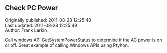 ## Check PC Power  
Originally published: 2011-08-28 12:25:48  
Last updated: 2011-08-28 12:25:49  
Author: Frank Larkin  
  
Call windows API GetSystemPowerStatus to determine if the AC power is on or off.  Great example of calling Windows APIs using Ptyhon.